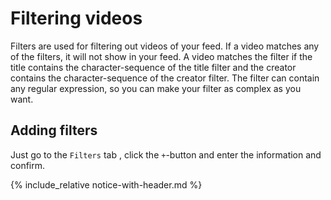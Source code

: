 # Filtering videos

Filters are used for filtering out videos of your feed.
If a video matches any of the filters, it will not show in your feed.
A video matches the filter if the title contains the character-sequence of the title filter and the 
creator contains the character-sequence of the creator filter.
The filter can contain any regular expression, so you can make your filter as complex as you want.

## Adding filters

Just go to the `Filters` tab , click the `+`-button and enter the information and confirm.

{% include_relative notice-with-header.md %}
